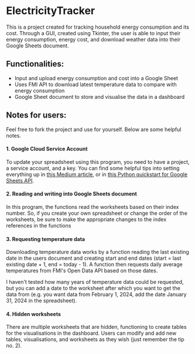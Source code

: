 # ElectricityTracker
This is a project created for tracking household energy consumption and its cost. Through a GUI, created using Tkinter, the user is able to input their energy consumption, energy cost, and download weather data into their Google Sheets document.

## Functionalities:
- Input and upload energy consumption and cost into a Google Sheet
- Uses FMI API to download latest temperature data to compare with energy consumption
- Google Sheet document to store and visualise the data in a dashboard

## Notes for users:
Feel free to fork the project and use for yourself. Below are some helpful notes.

#### 1. Google Cloud Service Account
To update your spreadsheet using this program, you need to have a project, a service account, and a key. You can find some helpful tips into setting everything up in [this Medium article](https://medium.com/analytics-vidhya/how-to-read-and-write-data-to-google-spreadsheet-using-python-ebf54d51a72c), or in [this Python quickstart for Google Sheets API](https://developers.google.com/sheets/api/quickstart/python).

#### 2. Reading and writing into Google Sheets document
In this program, the functions read the worksheets based on their index number. So, if you create your own spreadsheet or change the order of the worksheets, be sure to make the appropriate changes to the index references in the functions

#### 3. Requesting temperature data
Downloading temperature data works by a function reading the last existing date in the users document and creating start and end dates (start = last existing date + 1, end = today - 1). A function then requests daily average temperatures from FMI's Open Data API based on those dates. 

I haven't tested how many years of temperature data could be requested, but you can add a date to the worksheet after which you want to get the data from (e.g. you want data from February 1, 2024, add the date January 31, 2024 in the spreadsheet).

#### 4. Hidden worksheets
There are multiple worksheets that are hidden, functioning to create tables for the visualisations in the dashboard. Users can modify and add new tables, visualisations, and worksheets as they wish (just remember the tip no. 2).
